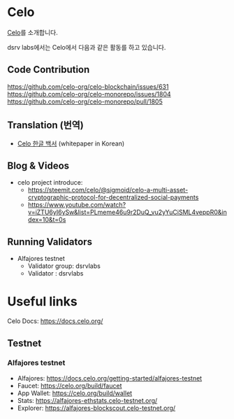 # Celo
[Celo](https://celo.org/)를 소개합니다.

dsrv labs에서는 Celo에서 다음과 같은 활동를 하고 있습니다.

## Code Contribution
https://github.com/celo-org/celo-blockchain/issues/631
https://github.com/celo-org/celo-monorepo/issues/1804
https://github.com/celo-org/celo-monorepo/pull/1805

## Translation (번역)
- [Celo 한글 백서](./whitepaper/celo_white_paper_korean.pdf) (whitepaper in Korean)

## Blog & Videos
- celo project introduce: 
  - https://steemit.com/celo/@sigmoid/celo-a-multi-asset-cryptographic-protocol-for-decentralized-social-payments
  - https://www.youtube.com/watch?v=iZTU6yI6ySw&list=PLmeme46u9r2DuQ_vu2yYuCiSML4veppR0&index=10&t=0s

## Running Validators
- Alfajores testnet
  - Validator group: dsrvlabs
  - Validator : dsrvlabs

# Useful links
Celo Docs: https://docs.celo.org/

## Testnet
### Alfajores testnet
- Alfajores: https://docs.celo.org/getting-started/alfajores-testnet
- Faucet: https://celo.org/build/faucet
- App Wallet: https://celo.org/build/wallet
- Stats: https://alfajores-ethstats.celo-testnet.org/
- Explorer: https://alfajores-blockscout.celo-testnet.org/
